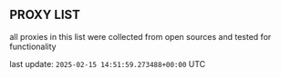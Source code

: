 ## PROXY LIST

all proxies in this list were collected from open sources and tested for functionality

last update: `2025-02-15 14:51:59.273488+00:00` UTC
